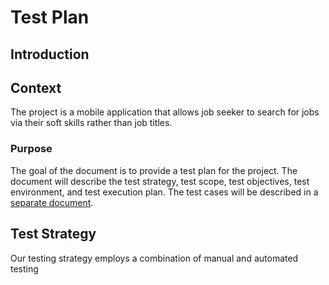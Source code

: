 # Test Plan

## Introduction

## Context

The project is a mobile application that allows job seeker to search for jobs via their soft skills rather than job titles.

### Purpose

The goal of the document is to provide a test plan for the project. The document will describe the test strategy, test scope, test objectives, test environment, and test execution plan. The test cases will be described in a [separate document](test_plan.md).

## Test Strategy

Our testing strategy employs a combination of manual and automated testing
